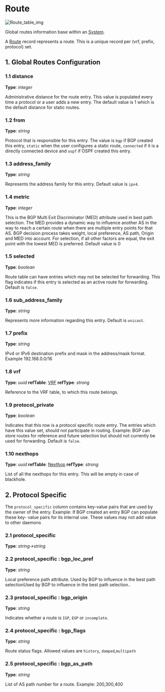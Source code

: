 # Route

![Route_table_img](http://www.plantuml.com/plantuml/img/0HO1wVv0StHXSdHrRMmAS65ZQs5dPI0YKczlT21KOM9iPNCY87iAOsnXStCWKczrT6KAVGfqRsTbT6XbSY1x2cDiONDp84vbU7HeRt0AOsnXStCWLb962dqAKczrT6KWBMGjFY1MKaOAKczrT6KWBMGjFY1EPNXqQ6zm2cXfP6KWOsboOsnb2cXfP6KWRMLjOcLoSmfpQsbkS65oOMqWRMzkRsDeSczjPI1qSdLb2cnbPsLkP21oQMTeT0fZRsvqQMvrRtCWR6bkPI0j83nYFdDqSczkPpmlOZuWScLcPN9bRcDb2cHlT7HbP21iQMvb82qWF6a-TsLXQpmlQJuWScLcPN9bRcDb2cLkP6nbPsLkP0f0PMvaTMri)

Global routes information base within an [System](system.html).

A [Route](route.html) record represents a route. This is a unique record per (vrf,
prefix, protocol) set.

## 1. Global Routes Configuration

### 1.1 distance

**Type**: _integer_

Administrative distance for the route entry. This value is populated every time
a protocol or a user adds a new entry. The default value is 1 which is the
default distance for static routes.

### 1.2 from

**Type**: _string_

Protocol that is responsible for this entry. The value is `bgp` if BGP created
this entry, `static` when the user configures a static route, `connected` if it
is a directly connected device and `ospf` if OSPF created this entry.

### 1.3 address_family

**Type**: _string_

Represents the address family for this entry. Default value is `ipv4`.

### 1.4 metric

**Type**: _integer_

This is the BGP Multi Exit Discriminator (MED) attribute used in best path
selection. The MED provides a dynamic way to influence another AS in the way to
reach a certain route when there are multiple entry points for that AS.  BGP
decision process takes weight, local preference, AS path, Origin and MED into
account.  For selection, if all other factors are equal, the exit point with the
lowest MED is preferred. Default value is 0

### 1.5 selected

**Type**: _boolean_

Route table can have entries which may not be selected for forwarding. This flag
indicates if this entry is selected as an active route for forwarding. Default
is `false`.

### 1.6 sub_address_family

**Type**: _string_

Represents more information regarding this entry. Default is `unicast`.

### 1.7 prefix

**Type**: _string_

IPv4 or IPv6 destination prefix and mask in the address/mask format. Example
192.168.0.0/16

### 1.8 vrf

**Type**: _uuid_ **refTable**: [VRF](vrf.html) **refType**: _strong_



Reference to the VRF table, to which this route belongs.

### 1.9 protocol_private

**Type**: _boolean_

Indicates that this row is a protocol specific route entry. The entries which
have this value set, should not participate in routing. Example: BGP can store
routes for reference and future selection but should not currently be used for
forwarding. Default is `false`.

### 1.10 nexthops

**Type**: _uuid_ **refTable**: [Nexthop](nexthop.html) **refType**: _strong_



List of all the nexthops for this entry. This will be empty in case of
blackhole.

## 2. Protocol Specific

The `protocol_specific` column contains key-value pairs that are used by the
owner of the entry. Example: If BGP created an entry BGP can populate these key-
value pairs for its internal use. These values may not add value to other
daemons

### 2.1 protocol_specific

**Type**: _string->string_

### 2.2 protocol_specific : bgp_loc_pref

**Type**: _string_

Local preference path attribute. Used by BGP to influence in the best path
selectionUsed by BGP to influence in the best path selection..

### 2.3 protocol_specific : bgp_origin

**Type**: _string_

Indicates whether a route is `IGP`, `EGP` or `incomplete`.

### 2.4 protocol_specific : bgp_flags

**Type**: _string_

Route status flags. Allowed values are `history`, `damped`,`multipath`

### 2.5 protocol_specific : bgp_as_path

**Type**: _string_

List of AS path number for a route. Example: 200,300,400

